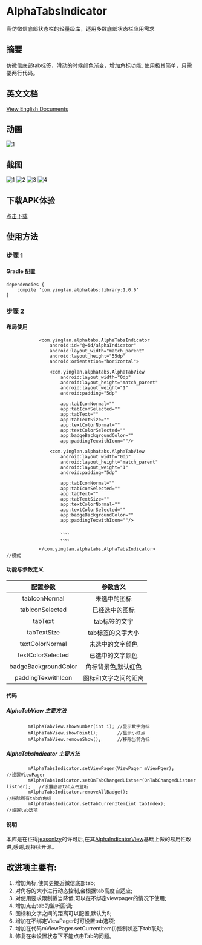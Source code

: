 # AlphaTabsIndicator
高仿微信底部状态栏的轻量级库，适用多数底部状态栏应用需求
## 摘要
仿微信底部tab标签，滑动的时候颜色渐变，增加角标功能, 使用极其简单，只需要两行代码。

## 英文文档
[View English Documents](https://github.com/yingLanNull/AlphaTabsIndicator)

## 动画
![1](https://github.com/yingLanNull/AlphaTabsIndicator/blob/master/show/show.gif)

## 截图
![1](https://github.com/yingLanNull/AlphaTabsIndicator/blob/master/show/Screenshot1.png)
![2](https://github.com/yingLanNull/AlphaTabsIndicator/blob/master/show/Screenshot2.png)
![3](https://github.com/yingLanNull/AlphaTabsIndicator/blob/master/show/Screenshot3.png)
![4](https://github.com/yingLanNull/AlphaTabsIndicator/blob/master/show/Screenshot4.png)

## 下载APK体验
[点击下载](https://github.com/yingLanNull/AlphaTabsIndicator/blob/master/show/app-debug.apk)

## 使用方法
### 步骤 1
#### Gradle 配置
```
dependencies {
    compile 'com.yinglan.alphatabs:library:1.0.6'
}
```

### 步骤 2

#### 布局使用
```
	        <com.yinglan.alphatabs.AlphaTabsIndicator
                android:id="@+id/alphaIndicator"
                android:layout_width="match_parent"
                android:layout_height="55dp"
                android:orientation="horizontal">

                <com.yinglan.alphatabs.AlphaTabView
                    android:layout_width="0dp"
                    android:layout_height="match_parent"
                    android:layout_weight="1"
                    android:padding="5dp"

                    app:tabIconNormal=""
                    app:tabIconSelected=""
                    app:tabText=""
                    app:tabTextSize=""
                    app:textColorNormal=""
                    app:textColorSelected=""
                    app:badgeBackgroundColor=""
                    app:paddingTexwithIcon=""/>

                <com.yinglan.alphatabs.AlphaTabView
                    android:layout_width="0dp"
                    android:layout_height="match_parent"
                    android:layout_weight="1"
                    android:padding="5dp"

                    app:tabIconNormal=""
                    app:tabIconSelected=""
                    app:tabText=""
                    app:tabTextSize=""
                    app:textColorNormal=""
                    app:textColorSelected=""
                    app:badgeBackgroundColor=""
                    app:paddingTexwithIcon=""/>

                    、、、、
                    、、、、

            </com.yinglan.alphatabs.AlphaTabsIndicator>                                //模式
```
#### 功能与参数定义

<table>
  <tdead>
    <tr>
      <th align="center">配置参数</th>
      <th align="center">参数含义</th>
    </tr>
  </tdead>
  <tbody>
    <tr>
      <td align="center">tabIconNormal</td>
      <td align="center">未选中的图标</td>
    </tr>
    <tr>
      <td align="center">tabIconSelected</td>
      <td align="center">已经选中的图标</td>
    </tr>
    <tr>
      <td align="center">tabText</td>
      <td align="center">tab标签的文字</td>
    </tr>
    <tr>
      <td align="center">tabTextSize</td>
      <td align="center">tab标签的文字大小</td>
    </tr>
    <tr>
      <td align="center">textColorNormal</td>
      <td align="center">未选中的文字颜色</td>
    </tr>
    <tr>
      <td align="center">textColorSelected</td>
      <td align="center">已选中的文字颜色</td>
    </tr>
    <tr>
       <td align="center">badgeBackgroundColor</td>
       <td align="center">角标背景色,默认红色</td>
     </tr>
     <tr>
       <td align="center">paddingTexwithIcon</td>
       <td align="center">图标和文字之间的距离</td>
     </tr>
  </tbody>
</table>


#### 代码

##### AlphaTabView 主要方法
```
        mAlphaTabView.showNumber(int i); //显示数字角标
        mAlphaTabView.showPoint();       //显示小红点
        mAlphaTabView.removeShow();      //移除当前角标
```

##### AlphaTabsIndicator 主要方法
```
        mAlphaTabsIndicator.setViewPager(ViewPager mViewPger);                     //设置ViewPager
        mAlphaTabsIndicator.setOnTabChangedListner(OnTabChangedListner listner);   //设置底部tab点击监听
        mAlphaTabsIndicator.removeAllBadge();                                      //移除所有tab的角标
        mAlphaTabsIndicator.setTabCurrenItem(int tabIndex);                        //设置tab选项
```

#### 说明
本库是在征得[jeasonlzy](https://github.com/jeasonlzy)的许可后,在其[AlphaIndicatorView](https://github.com/jeasonlzy/AlphaIndicatorView)基础上做的易用性改进,感谢,现持续开源。
## 改进项主要有:
1. 增加角标,使其更接近微信底部tab;
1. 对角标的大小进行动态控制,会根据tab高度自适应;
1. 对使用要求限制适当降低,可以在不绑定viewpager的情况下使用;
1. 增加点击tab的监听回调;
1. 图标和文字之间的距离可以配置,默认为5;
1. 增加在不绑定ViewPager时可设置tab选项;
1. 增加在代码mViewPager.setCurrentItem(i)控制状态下tab联动;
1. 修复在未设置状态下不能点击Tab的问题。
